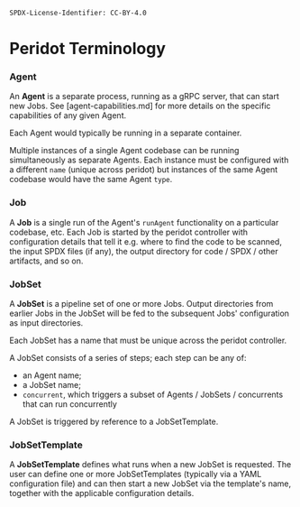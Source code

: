 `SPDX-License-Identifier: CC-BY-4.0`

# Peridot Terminology

### Agent

An **Agent** is a separate process, running as a gRPC server, that can
start new Jobs. See [agent-capabilities.md] for more details on the specific
capabilities of any given Agent.

Each Agent would typically be running in a separate container.

Multiple instances of a single Agent codebase can be running simultaneously as
separate Agents. Each instance must be configured with a different `name`
(unique across peridot) but instances of the same Agent codebase would have
the same Agent `type`.

### Job

A **Job** is a single run of the Agent's `runAgent` functionality on a
particular codebase, etc. Each Job is started by the peridot controller with
configuration details that tell it e.g. where to find the code to be scanned,
the input SPDX files (if any), the output directory for code / SPDX / other
artifacts, and so on.

### JobSet

A **JobSet** is a pipeline set of one or more Jobs. Output directories from
earlier Jobs in the JobSet will be fed to the subsequent Jobs' configuration
as input directories.

Each JobSet has a name that must be unique across the peridot controller.

A JobSet consists of a series of steps; each step can be any of:
- an Agent name;
- a JobSet name;
- `concurrent`, which triggers a subset of Agents / JobSets / concurrents that
  can run concurrently

A JobSet is triggered by reference to a JobSetTemplate.

### JobSetTemplate

A **JobSetTemplate** defines what runs when a new JobSet is requested. The
user can define one or more JobSetTemplates (typically via a YAML
configuration file) and can then start a new JobSet via the template's name,
together with the applicable configuration details.
